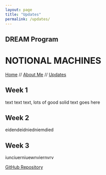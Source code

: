 ```yaml
---
layout: page
title: "Updates"
permalink: /updates/
---
```


## DREAM Program
# NOTIONAL MACHINES
[Home](https://eroels23.github.io/home/) // [About Me](https://eroels23.github.io/about-us/) // [Updates](https://eroels23.github.io/updates/)

## Week 1
text text text, lots of good solid text goes here

## Week 2
eidendeidniedniemdied

## Week 3
iunciuerniuewnviernvrv

[GitHub Repository](https://github.com/ERoels23/ERoels23.github.io/)
